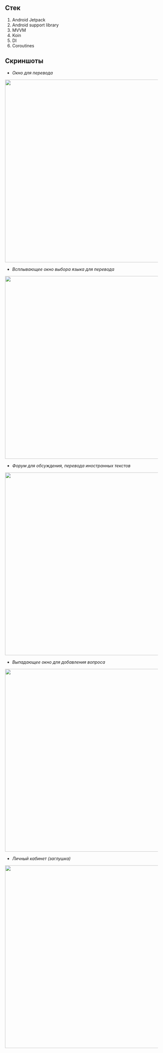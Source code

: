
## Стек
1. Android Jetpack
2. Android support library
3. MVVM
4. Koin
5. DI
6. Coroutines

## Скриншоты
- *Окно для перевода*

<img src="/graphics/Screenshot_1579602688.png" height="600" />


- *Всплывающее окно выбора языка для перевода*

<img src="/graphics/Screenshot_1579602692.png" height="600" />

- *Форум для обсуждения, перевода иностранных текстов*

<img src="/graphics/Screenshot_1579602700.png" height="600" />

- *Выпадающее окно для добавления вопроса*

<img src="/graphics/Screenshot_1579602805.png" height="600" />

- *Личный кабинет (заглушка)*

<img src="/graphics/Screenshot_1579602824.png" height="600" />



